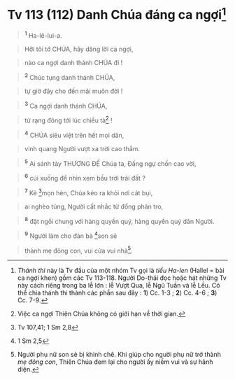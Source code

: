 # Tv 113 (112) Danh Chúa đáng ca ngợi[^1-1adcbe7b-7b86-4122-90aa-fd96ee1a3ab2]

> <sup><b>1</b></sup> Ha-lê-lui-a.
>


> Hỡi tôi tớ CHÚA, hãy dâng lời ca ngợi,
>


> nào ca ngợi danh thánh CHÚA đi !
>


> <sup><b>2</b></sup> Chúc tụng danh thánh CHÚA,
>


> tự giờ đây cho đến mãi muôn đời !
>


> <sup><b>3</b></sup> Ca ngợi danh thánh CHÚA,
>


> từ rạng đông tới lúc chiều tà[^2-1adcbe7b-7b86-4122-90aa-fd96ee1a3ab2] !
>


> <sup><b>4</b></sup> CHÚA siêu việt trên hết mọi dân,
>


> vinh quang Người vượt xa trời cao thẳm.
>


> <sup><b>5</b></sup> Ai sánh tày THƯỢNG ĐẾ Chúa ta, Đấng ngự chốn cao vời,
>


> <sup><b>6</b></sup> cúi xuống để nhìn xem bầu trời trái đất ?
>


> <sup><b>7</b></sup> Kẻ [^1@-1adcbe7b-7b86-4122-90aa-fd96ee1a3ab2]mọn hèn, Chúa kéo ra khỏi nơi cát bụi,
>


> ai nghèo túng, Người cất nhắc từ đống phân tro,
>


> <sup><b>8</b></sup> đặt ngồi chung với hàng quyền quý, hàng quyền quý dân Người.
>


> <sup><b>9</b></sup> Người làm cho đàn bà [^2@-1adcbe7b-7b86-4122-90aa-fd96ee1a3ab2]son sẻ
>


> thành mẹ đông con, vui cửa vui nhà[^3-1adcbe7b-7b86-4122-90aa-fd96ee1a3ab2].
>

[^1-1adcbe7b-7b86-4122-90aa-fd96ee1a3ab2]: *Thánh thi* này là Tv đầu của một nhóm Tv gọi là *tiểu Ha-len* (Hallel = bài ca ngợi khen) gồm các Tv 113-118. Người Do-thái đọc hoặc hát những Tv này cách riêng trong ba lễ lớn : lễ Vượt Qua, lễ Ngũ Tuần và lễ Lều. Có thể chia thánh thi thành các phần sau đây : **1**) Cc. 1-3 ; **2**) Cc. 4-6 ; **3**) Cc. 7-9.
[^2-1adcbe7b-7b86-4122-90aa-fd96ee1a3ab2]: Việc ca ngợi Thiên Chúa không có giới hạn về thời gian.
[^3-1adcbe7b-7b86-4122-90aa-fd96ee1a3ab2]: Người phụ nữ son sẻ bị khinh chê. Khi giúp cho người phụ nữ trở thành *mẹ đông con*, Thiên Chúa đem lại cho người ấy niềm vui và sự hãnh diện.
[^1@-1adcbe7b-7b86-4122-90aa-fd96ee1a3ab2]: Tv 107,41; 1 Sm 2,8
[^2@-1adcbe7b-7b86-4122-90aa-fd96ee1a3ab2]: 1 Sm 2,5